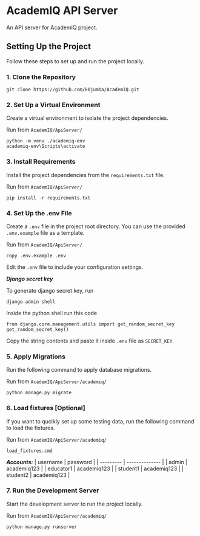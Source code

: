 # AcademIQ API Server

An API server for AcademIQ project.

## Setting Up the Project

Follow these steps to set up and run the project locally.

### 1. Clone the Repository

```console
git clone https://github.com/k0jumba/AcademIQ.git
```

### 2. Set Up a Virtual Environment

Create a virtual environment to isolate the project dependencies.

Run from `AcademIQ/ApiServer/`

```console
python -m venv ./academiq-env
academiq-env\Scripts\activate
```

### 3. Install Requirements

Install the project dependencies from the `requirements.txt` file.

Run from `AcademIQ/ApiServer/`

```console
pip install -r requirements.txt
```

### 4. Set Up the .env File

Create a `.env` file in the project root directory. You can use the provided `.env.example` file as a template.

Run from `AcademIQ/ApiServer/`

```console
copy .env.example .env
```

Edit the `.env` file to include your configuration settings.

***Django secret key***

To generate django secret key, run

```console
django-admin shell
```

Inside the python shell run this code

```
from django.core.management.utils import get_random_secret_key  
get_random_secret_key()
```

Copy the string contents and paste it inside `.env` file as `SECRET_KEY`.

### 5. Apply Migrations

Run the following command to apply database migrations.

Run from `AcademIQ/ApiServer/academiq/`

```console
python manage.py migrate
```

### 6. Load fixtures [Optional]

If you want to qucikly set up some testing data, run the following command to load the fixtures.

Run from `AcademIQ/ApiServer/academiq/`

```console
load_fixtures.cmd
```

***Accounts:***
| username  | password       |
| --------- | -------------- |
| admin     | academiq123    |
| educator1 | academiq123    |
| student1  | academiq123    |
| student2  | academiq123    |

### 7. Run the Development Server

Start the development server to run the project locally.

Run from `AcademIQ/ApiServer/academiq/`

```console
python manage.py runserver
```
